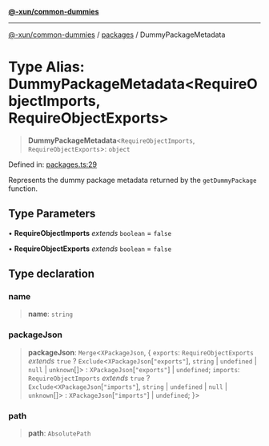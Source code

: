 [**@-xun/common-dummies**](../../README.md)

***

[@-xun/common-dummies](../../README.md) / [packages](../README.md) / DummyPackageMetadata

# Type Alias: DummyPackageMetadata\<RequireObjectImports, RequireObjectExports\>

> **DummyPackageMetadata**\<`RequireObjectImports`, `RequireObjectExports`\>: `object`

Defined in: [packages.ts:29](https://github.com/Xunnamius/test-utils/blob/25cc06edbd1eb70099f3eebf1d0070499362b637/packages/common-dummies/src/packages.ts#L29)

Represents the dummy package metadata returned by the `getDummyPackage`
function.

## Type Parameters

• **RequireObjectImports** *extends* `boolean` = `false`

• **RequireObjectExports** *extends* `boolean` = `false`

## Type declaration

### name

> **name**: `string`

### packageJson

> **packageJson**: `Merge`\<`XPackageJson`, \{ `exports`: `RequireObjectExports` *extends* `true` ? `Exclude`\<`XPackageJson`\[`"exports"`\], `string` \| `undefined` \| `null` \| `unknown`[]\> : `XPackageJson`\[`"exports"`\] \| `undefined`; `imports`: `RequireObjectImports` *extends* `true` ? `Exclude`\<`XPackageJson`\[`"imports"`\], `string` \| `undefined` \| `null` \| `unknown`[]\> : `XPackageJson`\[`"imports"`\] \| `undefined`; \}\>

### path

> **path**: `AbsolutePath`
